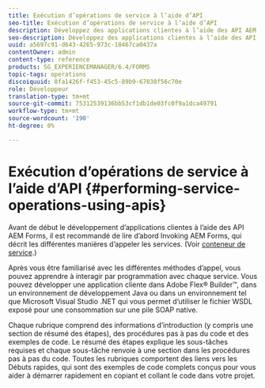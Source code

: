 ```yaml
---
title: Exécution d’opérations de service à l’aide d’API
seo-title: Exécution d’opérations de service à l’aide d’API
description: Développez des applications clientes à l’aide des API AEM Forms.
seo-description: Développez des applications clientes à l’aide des API AEM Forms.
uuid: a5697c91-d643-4265-973c-18467ca0437a
contentOwner: admin
content-type: reference
products: SG_EXPERIENCEMANAGER/6.4/FORMS
topic-tags: operations
discoiquuid: 8fa1426f-f453-45c5-89b9-67038f56c70e
role: Développeur
translation-type: tm+mt
source-git-commit: 75312539136bb53cf1db1de03fc0f9a1dca49791
workflow-type: tm+mt
source-wordcount: '190'
ht-degree: 0%

---
```



# Exécution d’opérations de service à l’aide d’API {#performing-service-operations-using-apis}

Avant de début le développement d’applications clientes à l’aide des API AEM Forms, il est recommandé de lire d’abord Invoking AEM Forms, qui décrit les différentes manières d’appeler les services. (Voir [conteneur de service](/help/forms/developing/service-container.md#service-container).)

Après vous être familiarisé avec les différentes méthodes d’appel, vous pouvez apprendre à interagir par programmation avec chaque service. Vous pouvez développer une application cliente dans Adobe Flex® Builder™, dans un environnement de développement Java ou dans un environnement tel que Microsoft Visual Studio .NET qui vous permet d’utiliser le fichier WSDL exposé pour une consommation sur une pile SOAP native.

Chaque rubrique comprend des informations d’introduction (y compris une section de résumé des étapes), des procédures pas à pas du code et des exemples de code. Le résumé des étapes explique les sous-tâches requises et chaque sous-tâche renvoie à une section dans les procédures pas à pas du code. Toutes les rubriques comportent des liens vers les Débuts rapides, qui sont des exemples de code complets conçus pour vous aider à démarrer rapidement en copiant et collant le code dans votre projet.
